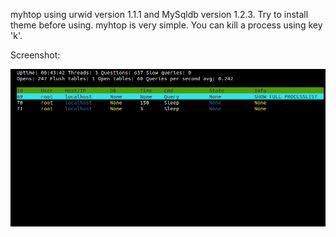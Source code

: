 myhtop using urwid version 1.1.1  and MySqldb version 1.2.3. Try to install theme before using.
myhtop is very simple. You can kill a process using key 'k'.


Screenshot:



![myhtop](https://github.com/BaVanDuong/myhtop/blob/master/screenshot.png)
